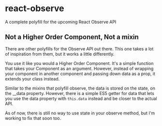 # react-observe
A complete polyfill for the upcoming React Observe API

## Not a Higher Order Component, Not a mixin
There are other polyfills for the Observe API out there. This one takes a lot of inspiration from them, but it works a little differently.

You use it like you would a Higher Order Component. It's a simple function that takes your Component as an argument.
However, instead of wrapping your component in another component and passing down data as a prop, it extends your class instead.

Similar to the mixins that polyfill observe, the data is stored on the state, on the __data property. However, there is a simple ES5 getter for data that lets you use the data property with `this.data` instead and be closer to the actual API.

As of now, there is still no way to use state in your observe method, but I'm working to fix that soon too.
